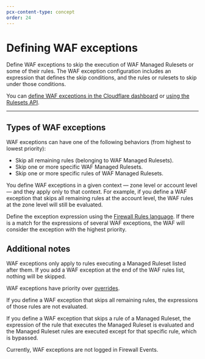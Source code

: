 ```yaml
---
pcx-content-type: concept
order: 24
---
```


# Defining WAF exceptions

Define WAF exceptions to skip the execution of WAF Managed Rulesets or some of their rules. The WAF exception configuration includes an expression that defines the skip conditions, and the rules or rulesets to skip under those conditions.

You can [define WAF exceptions in the Cloudflare dashboard](/managed-rulesets/waf-exceptions/define-dashboard) or [using the Rulesets API](/managed-rulesets/waf-exceptions/define-api).

---

## Types of WAF exceptions

WAF exceptions can have one of the following behaviors (from highest to lowest priority):

- Skip all remaining rules (belonging to WAF Managed Rulesets).
- Skip one or more specific WAF Managed Rulesets.
- Skip one or more specific rules of WAF Managed Rulesets.

You define WAF exceptions in a given context — zone level or account level — and they apply only to that context. For example, if you define a WAF exception that skips all remaining rules at the account level, the WAF rules at the zone level will still be evaluated.

Define the exception expression using the [Firewall Rules language](https://developers.cloudflare.com/firewall/cf-firewall-language). If there is a match for the expressions of several WAF exceptions, the WAF will consider the exception with the highest priority.

## Additional notes

WAF exceptions only apply to rules executing a Managed Ruleset listed after them. If you add a WAF exception at the end of the WAF rules list, nothing will be skipped.

WAF exceptions have priority over [overrides](https://developers.cloudflare.com/ruleset-engine/managed-rulesets/override-managed-ruleset).

If you define a WAF exception that skips all remaining rules, the expressions of those rules are not evaluated.

If you define a WAF exception that skips a rule of a Managed Ruleset, the expression of the rule that executes the Managed Ruleset is evaluated and the Managed Ruleset rules are executed except for that specific rule, which is bypassed.

Currently, WAF exceptions are not logged in Firewall Events.
